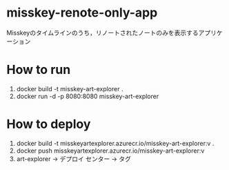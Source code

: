 # misskey-renote-only-app
Misskeyのタイムラインのうち，リノートされたノートのみを表示するアプリケーション

# How to run

1. docker build -t misskey-art-explorer .
2. docker run -d -p 8080:8080 misskey-art-explorer

# How to deploy

1. docker build -t misskeyartexplorer.azurecr.io/misskey-art-explorer:v<version> .
2. docker push misskeyartexplorer.azurecr.io/misskey-art-explorer:v<version>
3. art-explorer -> デプロイ センター -> タグ